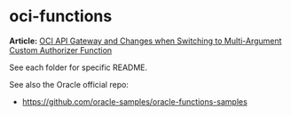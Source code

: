 # oci-functions

__Article:__ [OCI API Gateway and Changes when Switching to Multi-Argument Custom Authorizer Function](https://www.linkedin.com/pulse/oci-api-gateway-changes-when-switching-multi-argument-valeria-chiran)

See each folder for specific README.

See also the Oracle official repo:
* https://github.com/oracle-samples/oracle-functions-samples
